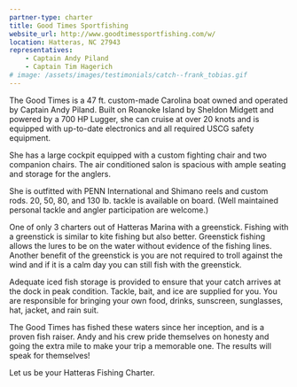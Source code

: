```yaml
---
partner-type: charter
title: Good Times Sportfishing
website_url: http://www.goodtimessportfishing.com/w/
location: Hatteras, NC 27943
representatives: 
    - Captain Andy Piland 
    - Captain Tim Hagerich
# image: /assets/images/testimonials/catch--frank_tobias.gif
---
```


The Good Times is a 47 ft. custom-made Carolina boat owned and operated by Captain Andy Piland. Built on Roanoke Island by Sheldon Midgett and powered by a 700 HP Lugger, she can cruise at over 20 knots and is equipped with up-to-date electronics and all required USCG safety equipment.

She has a large cockpit equipped with a custom fighting chair and two companion chairs. The air conditioned salon is spacious with ample seating and storage for the anglers.

She is outfitted with PENN International and Shimano reels and custom rods. 20, 50, 80, and 130 lb. tackle is available on board. (Well maintained personal tackle and angler participation are welcome.)

One of only 3 charters out of Hatteras Marina with a greenstick. Fishing with a greenstick is similar to kite fishing but also better. Greenstick fishing allows the lures to be on the water without evidence of the fishing lines. Another benefit of the greenstick is you are not required to troll against the wind and if it is a calm day you can still fish with the greenstick.

Adequate iced fish storage is provided to ensure that your catch arrives at the dock in peak condition. Tackle, bait, and ice are supplied for you. You are responsible for bringing your own food, drinks, sunscreen, sunglasses, hat, jacket, and rain suit.

The Good Times has fished these waters since her inception, and is a proven fish raiser. Andy and his crew pride themselves on honesty and going the extra mile to make your trip a memorable one. The results will speak for themselves!

Let us be your Hatteras Fishing Charter.           